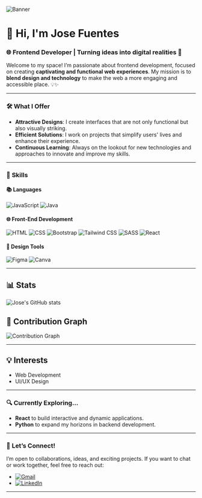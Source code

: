 ![Banner](https://github.com/user-attachments/assets/c620a20a-3b3d-4c7d-8025-74ede5ce4485)

# 👋 **Hi, I'm Jose Fuentes**  
### 🌐 **Frontend Developer** | Turning ideas into digital realities 🚀

Welcome to my space! I’m passionate about frontend development, focused on creating **captivating and functional web experiences**. My mission is to **blend design and technology** to make the web a more engaging and accessible place. 💡✨

---

### 🛠️ **What I Offer**
- **Attractive Designs**: I create interfaces that are not only functional but also visually striking.
- **Efficient Solutions**: I work on projects that simplify users' lives and enhance their experience.
- **Continuous Learning**: Always on the lookout for new technologies and approaches to innovate and improve my skills.

---

### 💼 **Skills**
#### 📚 **Languages**
![JavaScript](https://img.shields.io/badge/JavaScript-F7DF1E?style=flat-square&logo=javascript&logoColor=black) 
![Java](https://img.shields.io/badge/Java-007396?style=flat-square&logo=java&logoColor=white)

#### 🌐 **Front-End Development**
![HTML](https://img.shields.io/badge/HTML5-FF5733?style=flat-square&logo=html5&logoColor=white) 
![CSS](https://img.shields.io/badge/CSS3-005A8E?style=flat-square&logo=css3&logoColor=white) 
![Bootstrap](https://img.shields.io/badge/Bootstrap-7952B3?style=flat-square&logo=bootstrap&logoColor=white) 
![Tailwind CSS](https://img.shields.io/badge/Tailwind%20CSS-06B6D4?style=flat-square&logo=tailwindcss&logoColor=white) 
![SASS](https://img.shields.io/badge/SASS-CC6699?style=flat-square&logo=sass&logoColor=white) 
![React](https://img.shields.io/badge/React-61DAFB?style=flat-square&logo=react&logoColor=black) 

#### 🎨 **Design Tools**
![Figma](https://img.shields.io/badge/Figma-F24E1E?style=flat-square&logo=figma&logoColor=white) 
![Canva](https://img.shields.io/badge/Canva-00C4CC?style=flat-square&logo=canva&logoColor=white)

---

## 📊 **Stats**
![Jose's GitHub stats](https://github-readme-stats.vercel.app/api?username=JoseFuentes-Dev&show_icons=true&theme=radical)

## 📅 **Contribution Graph**
![Contribution Graph](https://github-readme-streak-stats.herokuapp.com/?user=JoseFuentes-Dev&theme=radical)

---

## 💡 **Interests**
- Web Development
- UI/UX Design

---

### 🔍 **Currently Exploring...**
- **React** to build interactive and dynamic applications.
- **Python** to expand my horizons in backend development.

---

### 💬 **Let’s Connect!**
I’m open to collaborations, ideas, and exciting projects. If you want to chat or work together, feel free to reach out:
- [![Gmail](https://img.shields.io/badge/Gmail-D14836?style=flat-square&logo=gmail&logoColor=white)](mailto:joc.fuentes.dev@gmail.com)
- [![LinkedIn](https://img.shields.io/badge/LinkedIn-0077B5?style=flat-square&logo=linkedin&logoColor=white)](https://www.linkedin.com/in/jose-fuentes-a20309330/)

---
